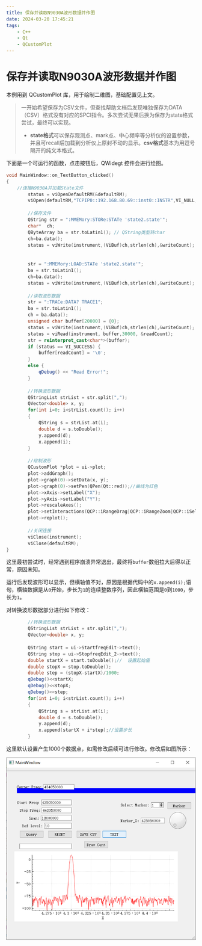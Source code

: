 ```yaml
---
title: 保存并读取N9030A波形数据并作图
date: 2024-03-20 17:45:21
tags: 
    - C++
    - Qt
    - QCustomPlot
---
```

# 保存并读取N9030A波形数据并作图
本例用到 QCustomPlot 库，用于绘制二维图，基础配置见上文。

>一开始希望保存为CSV文件，但查找帮助文档后发现唯独保存为DATA（CSV）格式没有对应的SPCI指令。多次尝试无果后换为保存为state格式尝试，最终可以实现。
>- **state格式**可以保存观测点、mark点、中心频率等分析仪的设置参数，并且可recall后加载到分析仪上原封不动的显示。**csv格式**基本为用逗号隔开的纯文本格式。

下面是一个可运行的函数，点击按钮后，QWidegt 控件会进行绘图。
```C++
void MainWindow::on_TextButton_clicked()
{
    //连接N9030A并加载State文件
        status = viOpenDefaultRM(&defaultRM);
        viOpen(defaultRM,"TCPIP0::192.168.80.69::inst0::INSTR",VI_NULL,VI_NULL,&instrument);

        //保存文件
        QString str = ":MMEMory:STORe:STATe 'state2.state'";
        char*  ch;
        QByteArray ba = str.toLatin1(); // QString类型转char
        ch=ba.data();
        status = viWrite(instrument,(ViBuf)ch,strlen(ch),&writeCount);


        str = ":MMEMory:LOAD:STATe 'state2.state'";
        ba = str.toLatin1();
        ch=ba.data();
        status = viWrite(instrument,(ViBuf)ch,strlen(ch),&writeCount);

        //读取波形数据
        str = ":TRACe:DATA? TRACE1";
        ba = str.toLatin1();
        ch = ba.data();
        unsigned char buffer[20000] = {0};
        status = viWrite(instrument,(ViBuf)ch,strlen(ch),&writeCount);
        status = viRead(instrument, buffer,30000, &readCount);
        str = reinterpret_cast<char*>(buffer);
        if (status == VI_SUCCESS) {
            buffer[readCount] = '\0';
        }
        else {
            qDebug() << "Read Error!";
        }

        //转换波形数据
        QStringList strList = str.split(",");
        QVector<double> x, y;
        for(int i=0; i<strList.count(); i++)
        {
            QString s = strList.at(i);
            double d = s.toDouble();
            y.append(d);
            x.append(i);
        }

        //绘制波形
        QCustomPlot *plot = ui->plot;
        plot->addGraph();
        plot->graph(0)->setData(x, y);
        plot->graph(0)->setPen(QPen(Qt::red));//曲线为红色
        plot->xAxis->setLabel("X");
        plot->yAxis->setLabel("Y");
        plot->rescaleAxes();
        plot->setInteractions(QCP::iRangeDrag|QCP::iRangeZoom|QCP::iSelectPlottables); //交互：可鼠标拖动，可滚轮缩放，可选中波形
        plot->replot();

        //关闭连接
        viClose(instrument);
        viClose(defaultRM);
}
```
这里最初尝试时，经常遇到程序崩溃异常退出，最终将`buffer`数组拉大后得以正常，原因未知。

运行后发现波形可以显示，但横轴值不对，原因是根据代码中的`x.append(i);`语句，横轴数据是从`0`开始，步长为`1`的连续整数序列，因此横轴范围是`0`到`1000`，步长为`1`。

对转换波形数据部分进行如下修改：
```C++
        //转换波形数据
        QStringList strList = str.split(",");
        QVector<double> x, y;

        QString start = ui->StartfreqEdit->text();
        QString stop = ui->StopfreqEdit_2->text();
        double startX = start.toDouble();//  设置起始值
        double stopX = stop.toDouble();
        double step = (stopX-startX)/1000;
        qDebug()<<startX;
        qDebug()<<stopX;
        qDebug()<<step;
        for(int i=0; i<strList.count(); i++)
        {
            QString s = strList.at(i);
            double d = s.toDouble();
            y.append(d);
            x.append(startX + i*step);//设置步长
        }
```
这里默认设置产生1000个数据点，如需修改后续可进行修改。修改后如图所示：

![20230424134447](https://raw.githubusercontent.com/EngineHeating/MyPicGo/main/20230424134447.png) 

